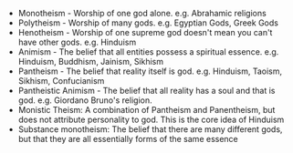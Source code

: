 - Monotheism - Worship of one god alone. e.g. Abrahamic religions
- Polytheism - Worship of many gods. e.g. Egyptian Gods, Greek Gods
- Henotheism - Worship of one supreme god doesn't mean you can't have other gods. e.g. Hinduism
- Animism - The belief that all entities possess a spiritual essence. e.g. Hinduism, Buddhism, Jainism, Sikhism
- Pantheism - The belief that reality itself is god. e.g. Hinduism, Taoism, Sikhism, Confucianism
- Pantheistic Animism - The belief that all reality has a soul and that is god. e.g. Giordano Bruno's religion.
- Monistic Theism: A combination of Pantheism and Panentheism, but does not attribute personality to god. This is the core idea of Hinduism
- Substance monotheism: The belief that there are many different gods, but that they are all essentially forms of the same essence